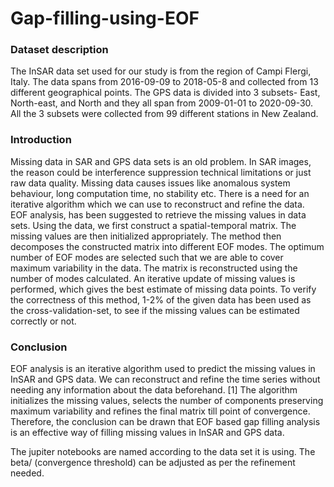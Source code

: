 # Gap-filling-using-EOF

<h3>Dataset description</h3>

The InSAR data set used for our study is from the region of Campi Flergi, Italy. The data spans from 2016-09-09 to 2018-05-8 and collected from 13 different geographical points.
The GPS data is divided into 3 subsets- East, North-east, and North and they all span from 2009-01-01 to 2020-09-30. All the 3 subsets were collected from 99 different stations in New Zealand. 


<h3>Introduction</h3>
Missing data in SAR and GPS data sets is an old problem. In SAR images, the reason could be interference suppression technical limitations or just raw data quality.
Missing data causes issues like anomalous system behaviour, long computation time, no stability etc. There is a need for an iterative algorithm which we can use to reconstruct and refine the data.<br>
EOF analysis, has been suggested to retrieve the missing values in data sets. Using the data, we first construct a spatial-temporal matrix. The missing values are then initialized appropriately. The method then decomposes the constructed matrix into different EOF modes. The optimum number of EOF modes are selected such that we are able to cover maximum variability in the data. The matrix is reconstructed using the number of modes calculated. An iterative update of missing values is performed, which gives the best estimate of missing data points. To verify the correctness of this method, 1-2% of the given data has been used as the cross-validation-set, to see if the missing values can be estimated correctly or not.


<h3>Conclusion</h3>
EOF analysis is an iterative algorithm used to predict the missing values in InSAR and GPS data. We can reconstruct and refine the time series without needing any information about the data beforehand. [1] The algorithm initializes the missing values, selects the number of components preserving maximum variability and refines the final matrix till point of convergence. Therefore, the conclusion can be drawn that EOF based gap filling analysis is an effective way of filling missing values in InSAR and GPS data.


The jupiter notebooks are named according to the data set it is using. The beta/ (convergence threshold) can be adjusted as per the refinement needed. 

